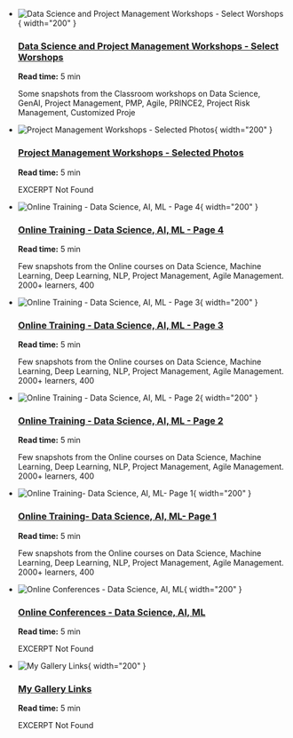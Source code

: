 

<div class="grid cards" markdown>



- ![Data Science and Project Management Workshops - Select Worshops](../assets/images/gallery/default.jpg){ width="200" }

    ### [Data Science and Project Management Workshops - Select Worshops](slider-pm-workshops.md)
    
    **Read time:** 5 min
    
    Some snapshots from the Classroom workshops on Data Science, GenAI, Project Management, PMP, Agile, PRINCE2, Project Risk Management, Customized Proje


- ![Project Management Workshops - Selected Photos](../assets/images/gallery/default.jpg){ width="200" }

    ### [Project Management Workshops - Selected Photos](slider-pm-selected-photos.md)
    
    **Read time:** 5 min
    
    EXCERPT Not Found
    
</div>

<div class="grid cards" markdown>



- ![Online Training - Data Science, AI, ML - Page 4](../assets/images/gallery/default.jpg){ width="200" }

    ### [Online Training - Data Science, AI, ML - Page 4](slider-online-sessions4.md)
    
    **Read time:** 5 min
    
    Few snapshots from the Online courses on Data Science, Machine Learning, Deep Learning, NLP, Project Management, Agile Management. 2000+ learners, 400


- ![Online Training - Data Science, AI, ML - Page 3](../assets/images/gallery/default.jpg){ width="200" }

    ### [Online Training - Data Science, AI, ML - Page 3](slider-online-sessions3.md)
    
    **Read time:** 5 min
    
    Few snapshots from the Online courses on Data Science, Machine Learning, Deep Learning, NLP, Project Management, Agile Management. 2000+ learners, 400
    
</div>

<div class="grid cards" markdown>



- ![Online Training - Data Science, AI, ML - Page 2](../assets/images/gallery/default.jpg){ width="200" }

    ### [Online Training - Data Science, AI, ML - Page 2](slider-online-sessions2.md)
    
    **Read time:** 5 min
    
    Few snapshots from the Online courses on Data Science, Machine Learning, Deep Learning, NLP, Project Management, Agile Management. 2000+ learners, 400


- ![Online Training- Data Science, AI, ML- Page 1](../assets/images/gallery/default.jpg){ width="200" }

    ### [Online Training- Data Science, AI, ML- Page 1](slider-online-sessions1.md)
    
    **Read time:** 5 min
    
    Few snapshots from the Online courses on Data Science, Machine Learning, Deep Learning, NLP, Project Management, Agile Management. 2000+ learners, 400
    
</div>

<div class="grid cards" markdown>



- ![Online Conferences - Data Science, AI, ML](../assets/images/gallery/default.jpg){ width="200" }

    ### [Online Conferences - Data Science, AI, ML](slider-online-conferences.md)
    
    **Read time:** 5 min
    
    EXCERPT Not Found


- ![My Gallery Links](../assets/images/gallery/default.jpg){ width="200" }

    ### [My Gallery Links](gallary.md)
    
    **Read time:** 5 min
    
    EXCERPT Not Found
    
</div>

